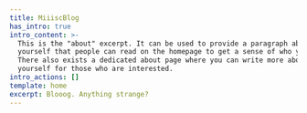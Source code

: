 ```yaml
---
title: MiiiscBlog
has_intro: true
intro_content: >-
  This is the "about" excerpt. It can be used to provide a paragraph about
  yourself that people can read on the homepage to get a sense of who you are.
  There also exists a dedicated about page where you can write more about
  yourself for those who are interested.
intro_actions: []
template: home
excerpt: Blooog. Anything strange?
---
```

